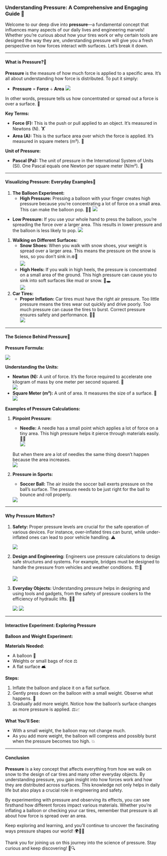 ### **Understanding Pressure: A Comprehensive and Engaging Guide 🌟**

Welcome to our deep dive into **pressure**—a fundamental concept that influences many aspects of our daily lives and engineering marvels! Whether you’re curious about how your tires work or why certain tools are designed the way they are, understanding pressure will give you a fresh perspective on how forces interact with surfaces. Let’s break it down.

______________________________________________________________________

#### **What is Pressure?🤔**

**Pressure** is the measure of how much force is applied to a specific area. It’s all about understanding how force is distributed. To put it simply:

- **Pressure** = **Force** ÷ **Area**
  <img src="https://raw.githubusercontent.com/STEAMer-Academy/Steamer-Blogs/refs/heads/main/Engineering/Part%202/Images/Image%201.webp" />

In other words, pressure tells us how concentrated or spread out a force is over a surface. 💪

**Key Terms:**

- **Force (F):** This is the push or pull applied to an object. It’s measured in Newtons (N). 🏋️
- **Area (A):** This is the surface area over which the force is applied. It’s measured in square meters (m²). 📏

**Unit of Pressure:**

- **Pascal (Pa):** The unit of pressure in the International System of Units (SI). One Pascal equals one Newton per square meter (N/m²). 📐

______________________________________________________________________

#### **Visualizing Pressure: Everyday Examples🌟**

1. **The Balloon Experiment:**
   - **High Pressure:** Pressing a balloon with your finger creates high pressure because you’re concentrating a lot of force on a small area. This can make the balloon pop. 🎈💥
     <img src="https://raw.githubusercontent.com/STEAMer-Academy/Steamer-Blogs/refs/heads/main/Engineering/Part%202/Images/Image%203.webp" />

- **Low Pressure:** If you use your whole hand to press the balloon, you’re spreading the force over a larger area. This results in lower pressure and the balloon is less likely to pop.
  <img src="https://raw.githubusercontent.com/STEAMer-Academy/Steamer-Blogs/refs/heads/main/Engineering/Part%202/Images/Image%203.webp" />

1. **Walking on Different Surfaces:**
   - **Snow Shoes:** When you walk with snow shoes, your weight is spread over a larger area. This means the pressure on the snow is less, so you don’t sink in.❄️👣\
     <img src="https://raw.githubusercontent.com/STEAMer-Academy/Steamer-Blogs/refs/heads/main/Engineering/Part%202/Images/Image%204.webp" />
   - **High Heels:** If you walk in high heels, the pressure is concentrated on a small area of the ground. This high pressure can cause you to sink into soft surfaces like mud or snow. 👠🕳️\
     <img src="https://raw.githubusercontent.com/STEAMer-Academy/Steamer-Blogs/refs/heads/main/Engineering/Part%202/Images/Image%205.webp" />
1. **Car Tires:**
   - **Proper Inflation:** Car tires must have the right air pressure. Too little pressure means the tires wear out quickly and drive poorly. Too much pressure can cause the tires to burst. Correct pressure ensures safety and performance. 🚗🔧\
     <img src="https://raw.githubusercontent.com/STEAMer-Academy/Steamer-Blogs/refs/heads/main/Engineering/Part%202/Images/Image%206.webp" />

______________________________________________________________________

#### **The Science Behind Pressure🔬**

**Pressure Formula:**

<img src="https://raw.githubusercontent.com/STEAMer-Academy/Steamer-Blogs/refs/heads/main/Engineering/Part%202/Images/Image%207.webp" />

**Understanding the Units:**

- **Newton (N):** A unit of force. It’s the force required to accelerate one kilogram of mass by one meter per second squared. 🌌\
  <img src="https://raw.githubusercontent.com/STEAMer-Academy/Steamer-Blogs/refs/heads/main/Engineering/Part%202/Images/Image%208.webp" />
- **Square Meter (m²):** A unit of area. It measures the size of a surface. 📏\
  <img src="https://raw.githubusercontent.com/STEAMer-Academy/Steamer-Blogs/refs/heads/main/Engineering/Part%202/Images/Image%209.webp" />

**Examples of Pressure Calculations:**

1. **Pinpoint Pressure:**

   - **Needle:** A needle has a small point which applies a lot of force on a tiny area. This high pressure helps it pierce through materials easily. 💉✨\
     <img src="https://raw.githubusercontent.com/STEAMer-Academy/Steamer-Blogs/refs/heads/main/Engineering/Part%202/Images/Image%2010.webp" />

   But when there are a lot of needles the same thing doesn’t happen because the area increases.\
   <img src="https://raw.githubusercontent.com/STEAMer-Academy/Steamer-Blogs/refs/heads/main/Engineering/Part%202/Images/Image%2011.webp" />

1. **Pressure in Sports:**

   - **Soccer Ball:** The air inside the soccer ball exerts pressure on the ball’s surface. The pressure needs to be just right for the ball to bounce and roll properly.

   <img src="https://raw.githubusercontent.com/STEAMer-Academy/Steamer-Blogs/refs/heads/main/Engineering/Part%202/Images/Image%2012.webp" />

______________________________________________________________________

#### **Why Pressure Matters?**

1. **Safety:** Proper pressure levels are crucial for the safe operation of various devices. For instance, over-inflated tires can burst, while under-inflated ones can lead to poor vehicle handling. ⚠️

   <img src="https://raw.githubusercontent.com/STEAMer-Academy/Steamer-Blogs/refs/heads/main/Engineering/Part%202/Images/Image%2013.webp" />

1. **Design and Engineering:** Engineers use pressure calculations to design safe structures and systems. For example, bridges must be designed to handle the pressure from vehicles and weather conditions. 🏗️🔧

   <img src="https://raw.githubusercontent.com/STEAMer-Academy/Steamer-Blogs/refs/heads/main/Engineering/Part%202/Images/Image%2014.webp" />

1. **Everyday Objects:** Understanding pressure helps in designing and using tools and gadgets, from the safety of pressure cookers to the efficiency of hydraulic lifts. 🍲🔩

   <p>
      <img src="https://raw.githubusercontent.com/STEAMer-Academy/Steamer-Blogs/refs/heads/main/Engineering/Part%202/Images/Image%2015.webp" />
      <img src="https://raw.githubusercontent.com/STEAMer-Academy/Steamer-Blogs/refs/heads/main/Engineering/Part%202/Images/Image%2016.webp" />
   </p>

______________________________________________________________________

#### **Interactive Experiment: Exploring Pressure**

**Balloon and Weight Experiment:**

**Materials Needed:**

- A balloon 🎈
- Weights or small bags of rice ⚖️
- A flat surface 🛋️

**Steps:**

1. Inflate the balloon and place it on a flat surface.
1. Gently press down on the balloon with a small weight. Observe what happens. 👀
1. Gradually add more weight. Notice how the balloon’s surface changes as more pressure is applied. ⚖️📈

**What You’ll See:**

- With a small weight, the balloon may not change much.
- As you add more weight, the balloon will compress and possibly burst when the pressure becomes too high. 💥

______________________________________________________________________

#### **Conclusion**

**Pressure** is a key concept that affects everything from how we walk on snow to the design of car tires and many other everyday objects. By understanding pressure, you gain insight into how forces work and how they are distributed across surfaces. This knowledge not only helps in daily life but also plays a crucial role in engineering and safety.

By experimenting with pressure and observing its effects, you can see firsthand how different forces impact various materials. Whether you’re inflating a balloon or checking your car tires, remember that pressure is all about how force is spread over an area.

Keep exploring and learning, and you’ll continue to uncover the fascinating ways pressure shapes our world! 🌍🔬🚀

Thank you for joining us on this journey into the science of pressure. Stay curious and keep discovering! 🌟🔍
